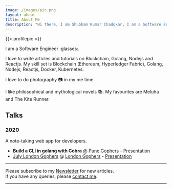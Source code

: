 ```yaml
---
image: /images/pic.png
layout: about
title: About Me
description: "Hi there, I am Shubham Kumar Chadokar, I am a Software Engineer 👓."
---
```


{{< profilepic >}}

I am a Software Engineer :glasses:.

I love to write articles and tutorials on Blockchain, Golang, Nodejs and Reactjs.
My skill set is Blockchain (Ethereum, Hyperledger Fabric), Golang, Nodejs, Reactjs, Docker, Kubernetes.

I love to do photography :camera: in my me time.

I like philosophical and mythological novels :books:. My favourites are Meluha and The Kite Runner.

## Talks
### 2020
A note-taking web app for developers.

- **Build a CLI in golang with Cobra** @ [Pune Gophers](https://twitter.com/punegophers?lang=en) - [Presentation](https://docs.google.com/presentation/d/1knPYGk3SWjssZ9DBVfkUurATVoHJ9WkGyU_htBam-as/edit?usp=sharing)
- [July London Gophers](https://www.youtube.com/watch?v=RMuSLjRracc) @ [London Gophers](https://twitter.com/LondonGophers) - [Presentation](https://docs.google.com/presentation/d/1YfE729FYfMggoT0__htseG3r6UOm2vDwMVSK0Ydy9S0/edit?usp=sharing)


---

Please subscribe to my [Newsletter](/newsletter) for new articles.  
If you have any queries, please [contact me](/contact).

---

